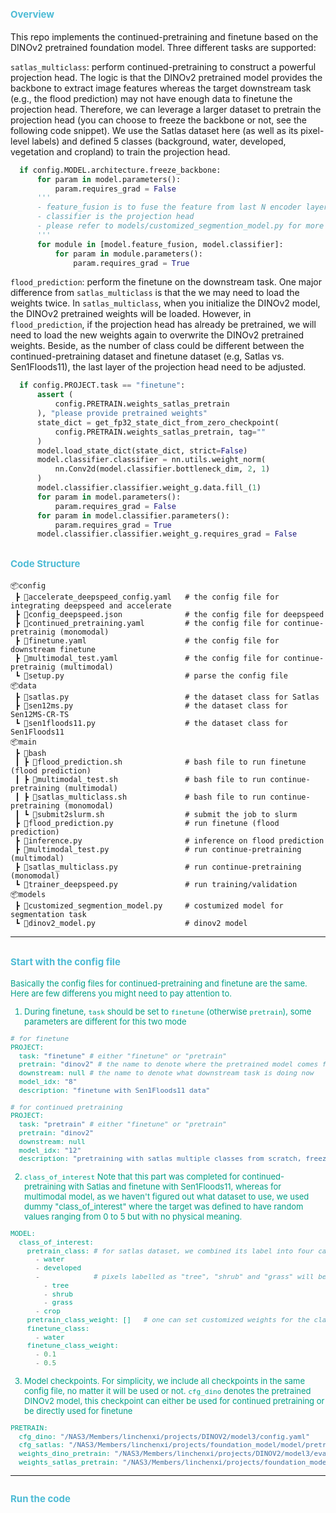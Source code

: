 ## <span style=color:#4DBBD5;font-size:15px;font-weight:bold>Overview</span>
This repo implements the continued-pretraining and finetune based on the DINOv2 pretrained foundation model. Three different tasks are supported:

`satlas_multiclass`: perform continued-pretraining to construct a powerful projection head. The logic is that the DINOv2 pretrained model provides the backbone to extract image features whereas the target downstream task (e.g., the flood prediction) may not have enough data to finetune the projection head. Therefore, we can leverage a larger dataset to pretrain the projection head (you can choose to freeze the backbone or not, see the following code snippet). We use the Satlas dataset here (as well as its pixel-level labels) and defined 5 classes (background, water, developed, vegetation and cropland) to train the projection head. 
```python
  if config.MODEL.architecture.freeze_backbone:
      for param in model.parameters():
          param.requires_grad = False
      '''
      - feature_fusion is to fuse the feature from last N encoder layers
      - classifier is the projection head
      - please refer to models/customized_segmention_model.py for more details
      '''
      for module in [model.feature_fusion, model.classifier]:
          for param in module.parameters():
              param.requires_grad = True
```

`flood_prediction`: perform the finetune on the downstream task. One major difference from `satlas_multiclass` is that the we may need to load the weights twice. In `satlas_multiclass`, when you initialize the DINOv2 model, the DINOv2 pretrained weights will be loaded. However, in `flood_prediction`, if the projection head has already be pretrained, we will need to load the new weights again to overwrite the DINOv2 pretrained weights. Beside, as the number of class could be different between the continued-pretraining dataset and finetune dataset (e.g, Satlas vs. Sen1Floods11), the last layer of the projection head need to be adjusted.        
```python
  if config.PROJECT.task == "finetune":
      assert (
          config.PRETRAIN.weights_satlas_pretrain
      ), "please provide pretrained weights"
      state_dict = get_fp32_state_dict_from_zero_checkpoint(
          config.PRETRAIN.weights_satlas_pretrain, tag=""
      )
      model.load_state_dict(state_dict, strict=False)
      model.classifier.classifier = nn.utils.weight_norm(
          nn.Conv2d(model.classifier.bottleneck_dim, 2, 1)
      )
      model.classifier.classifier.weight_g.data.fill_(1)
      for param in model.parameters():
          param.requires_grad = False
      for param in model.classifier.parameters():
          param.requires_grad = True
      model.classifier.classifier.weight_g.requires_grad = False
```
## <span style=color:#4DBBD5;font-size:15px;font-weight:bold>Code Structure</span>  
```text
📦config
 ┣ 📜accelerate_deepspeed_config.yaml   # the config file for integrating deepspeed and accelerate
 ┣ 📜config_deepspeed.json              # the config file for deepspeed
 ┣ 📜continued_pretraining.yaml         # the config file for continue-pretrainig (monomodal)
 ┣ 📜finetune.yaml                      # the config file for downstream finetune
 ┣ 📜multimodal_test.yaml               # the config file for continue-pretrainig (multimodal)
 ┗ 📜setup.py                           # parse the config file
📦data
 ┣ 📜satlas.py                          # the dataset class for Satlas
 ┣ 📜sen12ms.py                         # the dataset class for Sen12MS-CR-TS
 ┗ 📜sen1floods11.py                    # the dataset class for Sen1Floods11
📦main
 ┣ 📂bash
 ┃ ┣ 📜flood_prediction.sh              # bash file to run finetune (flood prediction)
 ┃ ┣ 📜multimodal_test.sh               # bash file to run continue-pretraining (multimodal)
 ┃ ┣ 📜satlas_multiclass.sh             # bash file to run continue-pretraining (monomodal)
 ┃ ┗ 📜submit2slurm.sh                  # submit the job to slurm
 ┣ 📜flood_prediction.py                # run finetune (flood prediction)
 ┣ 📜inference.py                       # inference on flood prediction
 ┣ 📜multimodal_test.py                 # run continue-pretraining (multimodal)
 ┣ 📜satlas_multiclass.py               # run continue-pretraining (monomodal)
 ┗ 📜trainer_deepspeed.py               # run training/validation
📦models
 ┣ 📜customized_segmention_model.py     # costumized model for segmentation task
 ┗ 📜dinov2_model.py                    # dinov2 model
 ```
</span>

---

## <span style=color:#4DBBD5;font-size:15px;font-weight:bold>Start with the config file</span>  
<span style=font-size:13px;color:#00A087>

Basically the config files for continued-pretraining and finetune are the same. Here are few differens you might need to pay attention to.
1. During finetune, `task` should be set to `finetune` (otherwise `pretrain`), some parameters are different for this two mode
```python
# for finetune
PROJECT:
  task: "finetune" # either "finetune" or "pretrain" 
  pretrain: "dinov2" # the name to denote where the pretrained model comes from
  downstream: null # the name to denote what downstream task is doing now
  model_idx: "8"
  description: "finetune with Sen1Floods11 data"

# for continued pretraining
PROJECT:
  task: "pretrain" # either "finetune" or "pretrain" 
  pretrain: "dinov2"
  downstream: null
  model_idx: "12" 
  description: "pretraining with satlas multiple classes from scratch, freeze the backbone and use mimic_DINOHEAD"
```
2. `class_of_interest`
Note that this part was completed for continued-pretraining with Satlas and finetune with Sen1Floods11, whereas for multimodal model, as we haven't figured out what dataset to use, we used dummy "class_of_interest" where the target was defined to have random values ranging from 0 to 5 but with no physical meaning. 
```python
MODEL:
  class_of_interest:
    pretrain_class: # for satlas dataset, we combined its label into four categories, and by default, there will be a background category
      - water
      - developed
      -             # pixels labelled as "tree", "shrub" and "grass" will be grouped 
        - tree
        - shrub
        - grass
      - crop
    pretrain_class_weight: []   # one can set customized weights for the class of interest
    finetune_class:
      - water
    finetune_class_weight:
      - 0.1
      - 0.5
```
3. Model checkpoints.
For simplicity, we include all checkpoints in the same config file, no matter it will be used or not. 
`cfg_dino` denotes the pretrained DINOv2 model, this checkpoint can either be used for continued pretraining or be directly used for finetune
```python
PRETRAIN:
  cfg_dino: "/NAS3/Members/linchenxi/projects/DINOV2/model3/config.yaml"
  cfg_satlas: "/NAS3/Members/linchenxi/projects/foundation_model/model/pretrain_dinov2_12/config.yaml"
  weights_dino_pretrain: "/NAS3/Members/linchenxi/projects/DINOV2/model3/eval/training_12499/teacher_checkpoint.pth"
  weights_satlas_pretrain: "/NAS3/Members/linchenxi/projects/foundation_model/model/pretrain_dinov2_12/best"
```
---
## <span style=color:#4DBBD5;font-size:15px;font-weight:bold>Run the code</span>  
<span style=font-size:13px;color:#00A087>